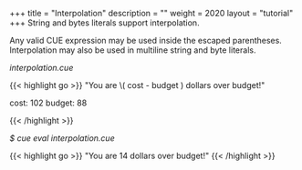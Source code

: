 +++
title = "Interpolation"
description = ""
weight = 2020
layout = "tutorial"
+++
String and bytes literals support interpolation.

Any valid CUE expression may be used inside the escaped parentheses.
Interpolation may also be used in multiline string and byte literals.


<a id="td-block-padding" class="td-offset-anchor"></a>
<section class="row td-box td-box--white td-box--gradient td-box--height-auto">
<div class="col-lg-6 mr-0">
<i>interpolation.cue</i>
<p>
{{< highlight go >}}
"You are \( cost - budget ) dollars over budget!"

cost:   102
budget: 88

{{< /highlight >}}
<br>
</div>

<div class="col-lg-6 ml-0"><i>$ cue eval interpolation.cue</i>
<p>
{{< highlight go >}}
"You are 14 dollars over budget!"
{{< /highlight >}}
</div>
</section>